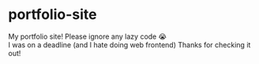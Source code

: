 # portfolio-site
My portfolio site! Please ignore any lazy code :sob:  
I was on a deadline (and I hate doing web frontend)
Thanks for checking it out!
